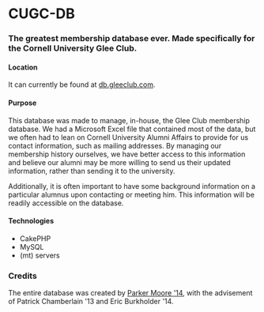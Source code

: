# CUGC-DB

### The greatest membership database ever. Made specifically for the Cornell University Glee Club.

#### Location

It can currently be found at [db.gleeclub.com](http://db.gleeclub.com).

#### Purpose

This database was made to manage, in-house, the Glee Club membership database. We had a Microsoft Excel file that contained most of the data, but we often had to lean on Cornell University Alumni Affairs to provide for us contact information, such as mailing addresses. By managing our membership history ourselves, we have better access to this information and believe our alumni may be more willing to send us their updated information, rather than sending it to the university.

Additionally, it is often important to have some background information on a particular alumnus upon contacting or meeting him. This information will be readily accessible on the database.

#### Technologies

- CakePHP
- MySQL
- (mt) servers

### Credits

The entire database was created by [Parker Moore '14](http://www.parkermoore.de/), with the advisement of Patrick Chamberlain '13 and Eric Burkholder '14.